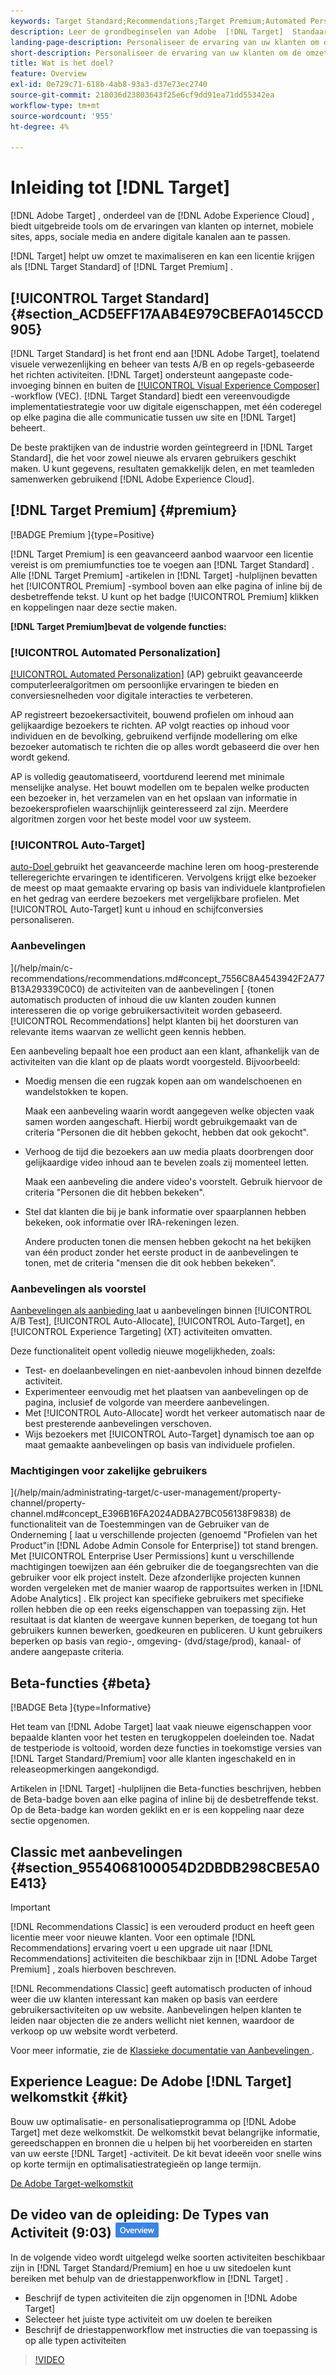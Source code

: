 ```yaml
---
keywords: Target Standard;Recommendations;Target Premium;Automated Personalization;auto-target;auto target;permissions;wat is adobe target;
description: Leer de grondbeginselen van Adobe  [!DNL Target]  Standaard en de Premium van Adobe  [!DNL Target] . [!DNL Target]  de Premie omvat geavanceerde eigenschappen niet beschikbaar in standaardproduct.
landing-page-description: Personaliseer de ervaring van uw klanten om de omzet te maximaliseren op uw websites en mobiele sites, apps, sociale media en andere digitale kanalen.
short-description: Personaliseer de ervaring van uw klanten om de omzet te maximaliseren op uw websites en mobiele sites, apps, sociale media en andere digitale kanalen.
title: Wat is het doel?
feature: Overview
exl-id: 0e729c71-618b-4ab8-93a3-d37e73ec2740
source-git-commit: 218036d23803643f25e6cf9dd91ea71dd55342ea
workflow-type: tm+mt
source-wordcount: '955'
ht-degree: 4%

---
```


# Inleiding tot [!DNL Target]

[!DNL Adobe Target] , onderdeel van de [!DNL Adobe Experience Cloud] , biedt uitgebreide tools om de ervaringen van klanten op internet, mobiele sites, apps, sociale media en andere digitale kanalen aan te passen.

[!DNL Target] helpt uw omzet te maximaliseren en kan een licentie krijgen als [!DNL Target Standard] of [!DNL Target Premium] .

## [!UICONTROL Target Standard] {#section_ACD5EFF17AAB4E979CBEFA0145CCD905}

[!DNL Target Standard] is het front end aan [!DNL Adobe Target], toelatend visuele verwezenlijking en beheer van tests A/B en op regels-gebaseerde het richten activiteiten. [!DNL Target] ondersteunt aangepaste code-invoeging binnen en buiten de [[!UICONTROL Visual Experience Composer]](/help/main/c-experiences/c-visual-experience-composer/visual-experience-composer.md) -workflow (VEC). [!DNL Target Standard] biedt een vereenvoudigde implementatiestrategie voor uw digitale eigenschappen, met één coderegel op elke pagina die alle communicatie tussen uw site en [!DNL Target] beheert.

De beste praktijken van de industrie worden geïntegreerd in [!DNL Target Standard], die het voor zowel nieuwe als ervaren gebruikers geschikt maken. U kunt gegevens, resultaten gemakkelijk delen, en met teamleden samenwerken gebruikend [!DNL Adobe Experience Cloud].

## [!DNL Target Premium] {#premium}

[!BADGE  Premium ]{type=Positive}

[!DNL Target Premium] is een geavanceerd aanbod waarvoor een licentie vereist is om premiumfuncties toe te voegen aan [!DNL Target Standard] . Alle [!DNL Target Premium] -artikelen in [!DNL Target] -hulplijnen bevatten het [!UICONTROL Premium] -symbool boven aan elke pagina of inline bij de desbetreffende tekst. U kunt op het badge [!UICONTROL Premium] klikken en koppelingen naar deze sectie maken.

**[!DNL Target Premium]bevat de volgende functies:**

### [!UICONTROL Automated Personalization]

[[!UICONTROL Automated Personalization]](/help/main/c-activities/t-automated-personalization/automated-personalization.md#task_8AAF837796D74CF893CA2F88BA1491C9) (AP) gebruikt geavanceerde computerleeralgoritmen om persoonlijke ervaringen te bieden en conversiesnelheden voor digitale interacties te verbeteren.

AP registreert bezoekersactiviteit, bouwend profielen om inhoud aan gelijkaardige bezoekers te richten. AP volgt reacties op inhoud voor individuen en de bevolking, gebruikend verfijnde modellering om elke bezoeker automatisch te richten die op alles wordt gebaseerd die over hen wordt gekend.

AP is volledig geautomatiseerd, voortdurend leerend met minimale menselijke analyse. Het bouwt modellen om te bepalen welke producten een bezoeker in, het verzamelen van en het opslaan van informatie in bezoekersprofielen waarschijnlijk geinteresseerd zal zijn. Meerdere algoritmen zorgen voor het beste model voor uw systeem.

### [!UICONTROL Auto-Target]

[ auto-Doel ](/help/main/c-activities/auto-target/auto-target-to-optimize.md) gebruikt het geavanceerde machine leren om hoog-presterende telleregerichte ervaringen te identificeren. Vervolgens krijgt elke bezoeker de meest op maat gemaakte ervaring op basis van individuele klantprofielen en het gedrag van eerdere bezoekers met vergelijkbare profielen. Met [!UICONTROL Auto-Target] kunt u inhoud en schijfconversies personaliseren.

### Aanbevelingen

](/help/main/c-recommendations/recommendations.md#concept_7556C8A4543942F2A77B13A29339C0C0) de activiteiten van de aanbevelingen [ {tonen automatisch producten of inhoud die uw klanten zouden kunnen interesseren die op vorige gebruikersactiviteit worden gebaseerd. [!UICONTROL Recommendations] helpt klanten bij het doorsturen van relevante items waarvan ze wellicht geen kennis hebben.

Een aanbeveling bepaalt hoe een product aan een klant, afhankelijk van de activiteiten van die klant op de plaats wordt voorgesteld. Bijvoorbeeld:

* Moedig mensen die een rugzak kopen aan om wandelschoenen en wandelstokken te kopen.

  Maak een aanbeveling waarin wordt aangegeven welke objecten vaak samen worden aangeschaft. Hierbij wordt gebruikgemaakt van de criteria &quot;Personen die dit hebben gekocht, hebben dat ook gekocht&quot;.

* Verhoog de tijd die bezoekers aan uw media plaats doorbrengen door gelijkaardige video inhoud aan te bevelen zoals zij momenteel letten.

  Maak een aanbeveling die andere video&#39;s voorstelt. Gebruik hiervoor de criteria &quot;Personen die dit hebben bekeken&quot;.

* Stel dat klanten die bij je bank informatie over spaarplannen hebben bekeken, ook informatie over IRA-rekeningen lezen.

  Andere producten tonen die mensen hebben gekocht na het bekijken van één product zonder het eerste product in de aanbevelingen te tonen, met de criteria &quot;mensen die dit ook hebben bekeken&quot;.

### Aanbevelingen als voorstel

[ Aanbevelingen als aanbieding ](/help/main/c-recommendations/recommendations-as-an-offer.md) laat u aanbevelingen binnen [!UICONTROL A/B Test], [!UICONTROL Auto-Allocate], [!UICONTROL Auto-Target], en [!UICONTROL Experience Targeting] (XT) activiteiten omvatten.

Deze functionaliteit opent volledig nieuwe mogelijkheden, zoals:

* Test- en doelaanbevelingen en niet-aanbevolen inhoud binnen dezelfde activiteit.
* Experimenteer eenvoudig met het plaatsen van aanbevelingen op de pagina, inclusief de volgorde van meerdere aanbevelingen.
* Met [!UICONTROL Auto-Allocate] wordt het verkeer automatisch naar de best presterende aanbevelingen verschoven.
* Wijs bezoekers met [!UICONTROL Auto-Target] dynamisch toe aan op maat gemaakte aanbevelingen op basis van individuele profielen.

### Machtigingen voor zakelijke gebruikers

](/help/main/administrating-target/c-user-management/property-channel/property-channel.md#concept_E396B16FA2024ADBA27BC056138F9838) de functionaliteit van de Toestemmingen van de Gebruiker van de Onderneming [ laat u verschillende projecten (genoemd &quot;Profielen van het Product&quot;in [!DNL Adobe Admin Console for Enterprise]) tot stand brengen. Met [!UICONTROL Enterprise User Permissions] kunt u verschillende machtigingen toewijzen aan één gebruiker die de toegangsrechten van die gebruiker voor elk project instelt. Deze afzonderlijke projecten kunnen worden vergeleken met de manier waarop de rapportsuites werken in [!DNL Adobe Analytics] . Elk project kan specifieke gebruikers met specifieke rollen hebben die op een reeks eigenschappen van toepassing zijn. Het resultaat is dat klanten de weergave kunnen beperken, de toegang tot hun gebruikers kunnen bewerken, goedkeuren en publiceren. U kunt gebruikers beperken op basis van regio-, omgeving- (dvd/stage/prod), kanaal- of andere aangepaste criteria.

## Beta-functies {#beta}

[!BADGE  Beta ]{type=Informative}

Het team van [!DNL Adobe Target] laat vaak nieuwe eigenschappen voor bepaalde klanten voor het testen en terugkoppelen doeleinden toe. Nadat de testperiode is voltooid, worden deze functies in toekomstige versies van [!DNL Target Standard/Premium] voor alle klanten ingeschakeld en in releaseopmerkingen aangekondigd.

Artikelen in [!DNL Target] -hulplijnen die Beta-functies beschrijven, hebben de Beta-badge boven aan elke pagina of inline bij de desbetreffende tekst. Op de Beta-badge kan worden geklikt en er is een koppeling naar deze sectie opgenomen.

## Classic met aanbevelingen {#section_9554068100054D2DBDB298CBE5A0E413}

>[!IMPORTANT]
>
>[!DNL Recommendations Classic] is een verouderd product en heeft geen licentie meer voor nieuwe klanten. Voor een optimale [!DNL Recommendations] ervaring voert u een upgrade uit naar [!DNL Recommendations] activiteiten die beschikbaar zijn in [!DNL Adobe Target Premium] , zoals hierboven beschreven.

[!DNL Recommendations Classic] geeft automatisch producten of inhoud weer die uw klanten interessant kan maken op basis van eerdere gebruikersactiviteiten op uw website. Aanbevelingen helpen klanten te leiden naar objecten die ze anders wellicht niet kennen, waardoor de verkoop op uw website wordt verbeterd.

Voor meer informatie, zie de [ Klassieke documentatie van Aanbevelingen ](/help/main/assets/adobe-recommendations-classic.pdf).

## Experience League: De Adobe [!DNL Target] welkomstkit {#kit}

Bouw uw optimalisatie- en personalisatieprogramma op [!DNL Adobe Target] met deze welkomstkit. De welkomstkit bevat belangrijke informatie, gereedschappen en bronnen die u helpen bij het voorbereiden en starten van uw eerste [!DNL Target] -activiteit. De kit bevat ideeën voor snelle wins op korte termijn en optimalisatiestrategieën op lange termijn.

[De Adobe Target-welkomstkit](/help/main/c-intro/target-welcome-kit.md)

## De video van de opleiding: De Types van Activiteit (9:03) ![ badge van het Overzicht ](/help/main/assets/overview.png)

In de volgende video wordt uitgelegd welke soorten activiteiten beschikbaar zijn in [!DNL Target Standard/Premium] en hoe u uw sitedoelen kunt bereiken met behulp van de driestappenworkflow in [!DNL Target] .

* Beschrijf de typen activiteiten die zijn opgenomen in [!DNL Adobe Target]
* Selecteer het juiste type activiteit om uw doelen te bereiken
* Beschrijf de driestappenworkflow met instructies die van toepassing is op alle typen activiteiten

>[!VIDEO](https://video.tv.adobe.com/v/17386)
